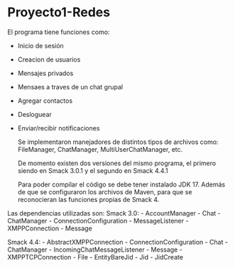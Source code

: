 # Proyecto1-Redes
El programa tiene funciones como:
- Inicio de sesión
- Creacion de usuarios
- Mensajes privados
- Mensaes a traves de un chat grupal
- Agregar contactos
- Desloguear 
- Enviar/recibir notificaciones

  Se implementaron manejadores de distintos tipos de archivos como: FileManager, ChatManager, MultiUserChatManager, etc. 

  De momento existen dos versiones del mismo programa, el primero siendo en Smack 3.0.1 y el segundo en Smack 4.4.1
  
  Para poder compilar el código se debe tener instalado JDK 17. Además de que se configuraron los archivos de Maven, para que se reconocieran las 
  funciones propias de Smack 4.
  
  
Las dependencias utilizadas son: 
  Smack 3.0:
     - AccountManager
     - Chat
     - ChatManager
     - ConnectionConfiguration
     - MessageListener
     - XMPPConnection
     - Message
     
   Smack 4.4:
     - AbstractXMPPConnection
     - ConnectionConfiguration
     - Chat
     - ChatManager
     - IncomingChatMessageListener
     - Message
     - XMPPTCPConnection
     - File
     - EntityBareJid
     - Jid
     - JidCreate
